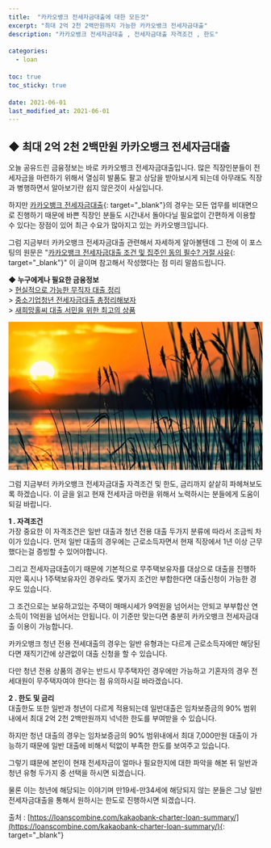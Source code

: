 ```yaml
---
title:  "카카오뱅크 전세자금대출에 대한 모든것"
excerpt: "최대 2억 2천 2백만원까지 가능한 카카오뱅크 전세자금대출"
description: "카카오뱅크 전세자금대출 , 전세자금대출 자격조건 , 한도"

categories:
  - loan

toc: true
toc_sticky: true
 
date: 2021-06-01
last_modified_at: 2021-06-01
---
```

## ◆ 최대 2억 2천 2백만원 카카오뱅크 전세자금대출  
오늘 공유드린 금융정보는 바로 카카오뱅크 전세자금대출입니다. 많은 직장인분들이 전세자금을 마련하기 위해서 열심히 발품도 팔고 상담을 받아보시게 되는데 아무래도 직장과 병행하면서 알아보기란 쉽지 않은것이 사실입니다.

하지만 [카카오뱅크 전세자금대출](https://loanscombine.com/kakaobank-charter-loan-summary/){: target="_blank"}의 경우는 모든 업무를 비대면으로 진행하기 때문에 바쁜 직장인 분들도 시간내서 돌아다닐 필요없이 간편하게 이용할 수 있다는 장점이 있어 최근 수요가 많아지고 있는 카카오뱅크입니다.

그럼 지금부터 카카오뱅크 전세자금대출 관련해서 자세하게 알아볼텐데 그 전에 이 포스팅의 원문은 "[카카오뱅크 전세자금대출 조건 및 집주인 동의 필수? 거절 사유](https://loanscombine.com/kakaobank-charter-loan-summary/){: target="_blank"}" 이 글이며 참고해서 작성했다는 점 미리 말씀드립니다.

**◆ 누구에게나 필요한 금융정보**  
\> [현실적으로 가능한 무직자 대출 정리](https://goodloan.github.io/loan/4/)  
\> [중소기업청년 전세자금대출 총정리해보자](https://goodloan.github.io/loan/5/)  
\> [새희망홀씨 대출 서민을 위한 최고의 상품](https://goodloan.github.io/loan/6/)

<p style="text-align: center;"><img src="/assets/images/posting_img/21-06-01/1.jpg" title="카카오뱅크 전세자금대출 자격조건" alt="카카오뱅크 전세자금대출 조건 및 한도금리 이미지"></p>

그럼 지금부터 카카오뱅크 전세자금대출 자격조건 및 한도, 금리까지 샅샅히 파헤쳐보도록 하겠습니다. 이 글을 읽고 현재 전세자금 마련을 위해서 노력하시는 분들에게 도움이 되길 바랍니다.

**1 . 자격조건**  
가장 중요한 이 자격조건은 일반 대출과 청년 전용 대출 두가지 분류에 따라서 조금씩 차이가 있습니다. 먼저 일반 대출의 경우에는 근로소득자면서 현재 직장에서 1년 이상 근무했다는걸 증빙할 수 있어야합니다.

그리고 전세자금대출이기 때문에 기본적으로 무주택보유자를 대상으로 대출을 진행하지만 혹시나 1주택보유자인 경우라도 몇가지 조건만 부합한다면 대출신청이 가능한 경우도 있습니다.

그 조건으로는 보유하고있는 주택이 매매시세가 9억원을 넘어서는 안되고 부부합산 연소득이 1억원을 넘어서는 안됩니다. 이 기준만 맞는다면 충분히 카카오뱅크 전세자금대출 이용이 가능합니다.

카카오뱅크 청년 전용 전세대출의 경우는 일반 유형과는 다르게 근로소득자에만 해당된다면 재직기간에 상관없이 대출 신청을 할 수 있습니다.

다만 청년 전용 상품의 경우는 반드시 무주택자인 경우에만 가능하고 기혼자의 경우 전 세대원이 무주택자여야 한다는 점 유의하시길 바라겠습니다.

**2 . 한도 및 금리**  
대출한도 또한 일반과 청년이 다르게 적용되는데 일반대출은 임차보증금의 90% 범위 내에서 최대 2억 2천 2백만원까지 넉넉한 한도를 부여받을 수 있습니다.

하지만 청년 대출의 경우는 임차보증금의 90% 범위내에서 최대 7,000만원 대출이 가능하기 때문에 일반 대출에 비해서 턱없이 부족한 한도를 보여주고 있습니다.

그렇기 떄문에 본인이 현재 전세자금이 얼마나 필요한지에 대한 파악을 해본 뒤 일반과 청년 유형 두가지 중 선택을 하시면 되겠습니다.

물론 이는 청년에 해당되는 이야기며 만19세-만34세에 해당되지 않는 분들은 그냥 일반 전세자금대출을 통해서 원하시는 한도로 진행하시면 되겠습니다.

출처 : [https://loanscombine.com/kakaobank-charter-loan-summary/](https://loanscombine.com/kakaobank-charter-loan-summary/){: target="_blank"}